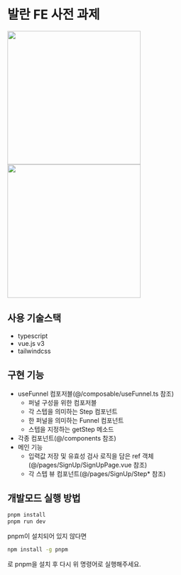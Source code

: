 # 발란 FE 사전 과제
<img src="https://github.com/kickbelldev/balaan-assignment/assets/31813451/5c8743a7-e044-4bc4-9dd5-2554292ab24e" width="300">
<img src="https://github.com/kickbelldev/balaan-assignment/assets/31813451/efaeaa87-342e-4298-8147-cf04fc2c0656" width="300">


## 사용 기술스택

- typescript
- vue.js v3
- tailwindcss

## 구현 기능

- useFunnel 컴포저블(@/composable/useFunnel.ts 참조)
  - 퍼널 구성을 위한 컴포저블
  - 각 스텝을 의미하는 Step 컴포넌트
  - 한 퍼널을 의미하는 Funnel 컴포넌트
  - 스텝을 지정하는 getStep 메소드
- 각종 컴포넌트(@/components 참조)
- 메인 기능
  - 입력값 저장 및 유효성 검사 로직을 담은 ref 객체(@/pages/SignUp/SignUpPage.vue 참조)
  - 각 스텝 뷰 컴포넌트(@/pages/SignUp/Step\* 참조)

## 개발모드 실행 방법

```bash
pnpm install
pnpm run dev
```

pnpm이 설치되어 있지 않다면

```bash
npm install -g pnpm
```

로 pnpm을 설치 후 다시 위 명령어로 실행해주세요.
